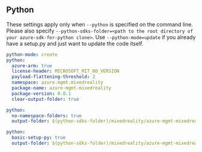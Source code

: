 ## Python

These settings apply only when `--python` is specified on the command line.
Please also specify `--python-sdks-folder=<path to the root directory of your azure-sdk-for-python clone>`.
Use `--python-mode=update` if you already have a setup.py and just want to update the code itself.

``` yaml $(python)
python-mode: create
python:
  azure-arm: true
  license-header: MICROSOFT_MIT_NO_VERSION
  payload-flattening-threshold: 2
  namespace: azure.mgmt.mixedreality
  package-name: azure-mgmt-mixedreality
  package-version: 0.0.1
  clear-output-folder: true
```
``` yaml $(python) && $(python-mode) == 'update'
python:
  no-namespace-folders: true
  output-folder: $(python-sdks-folder)/mixedreality/azure-mgmt-mixedreality/azure/mgmt/mixedreality
```
``` yaml $(python) && $(python-mode) == 'create'
python:
  basic-setup-py: true
  output-folder: $(python-sdks-folder)/mixedreality/azure-mgmt-mixedreality
```
